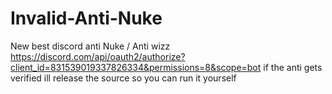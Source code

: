 # Invalid-Anti-Nuke
New best discord anti Nuke / Anti wizz
https://discord.com/api/oauth2/authorize?client_id=831539019337826334&permissions=8&scope=bot
if the anti gets verified ill release the source so you can run it yourself
